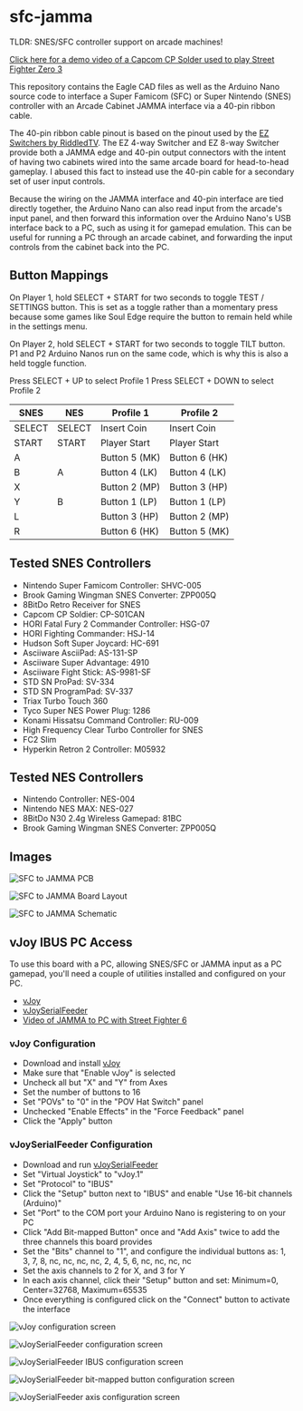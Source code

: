 # sfc-jamma

TLDR: SNES/SFC controller support on arcade machines!

[Click here for a demo video of a Capcom CP Solder used to play Street Fighter Zero 3](https://www.tiktok.com/@vincerants/video/7230315835842170155)

This repository contains the Eagle CAD files as well as the Arduino Nano source code to interface a Super Famicom (SFC) or Super Nintendo (SNES) controller with an Arcade Cabinet JAMMA interface via a 40-pin ribbon cable.

The 40-pin ribbon cable pinout is based on the pinout used by the [EZ Switchers by RiddledTV](https://riddledtv.com/arcade/ez.html). The EZ 4-way Switcher and EZ 8-way Switcher provide both a JAMMA edge and 40-pin output connectors with the intent of having two cabinets wired into the same arcade board for head-to-head gameplay. I abused this fact to instead use the 40-pin cable for a secondary set of user input controls.

Because the wiring on the JAMMA interface and 40-pin interface are tied directly together, the Arduino Nano can also read input from the arcade's input panel, and then forward this information over the Arduino Nano's USB interface back to a PC, such as using it for gamepad emulation. This can be useful for running a PC through an arcade cabinet, and forwarding the input controls from the cabinet back into the PC.


## Button Mappings
On Player 1, hold SELECT + START for two seconds to toggle TEST / SETTINGS button. This is set as a toggle rather than a momentary press because some games like Soul Edge require the button to remain held while in the settings menu.

On Player 2, hold SELECT + START for two seconds to toggle TILT button. P1 and P2 Arduino Nanos run on the same code, which is why this is also a held toggle function.

Press SELECT + UP to select Profile 1
Press SELECT + DOWN to select Profile 2

|SNES|NES|Profile 1|Profile 2|
|---|---|---|---|
|SELECT|SELECT|Insert Coin|Insert Coin|
|START|START|Player Start|Player Start|
|A||Button 5 (MK)|Button 6 (HK)|
|B|A|Button 4 (LK)|Button 4 (LK)|
|X||Button 2 (MP)|Button 3 (HP)|
|Y|B|Button 1 (LP)|Button 1 (LP)|
|L||Button 3 (HP)|Button 2 (MP)|
|R||Button 6 (HK)|Button 5 (MK)|


## Tested SNES Controllers
* Nintendo Super Famicom Controller: SHVC-005
* Brook Gaming Wingman SNES Converter: ZPP005Q
* 8BitDo Retro Receiver for SNES
* Capcom CP Soldier: CP-S01CAN
* HORI Fatal Fury 2 Commander Controller: HSG-07
* HORI Fighting Commander: HSJ-14
* Hudson Soft Super Joycard: HC-691
* Asciiware AsciiPad: AS-131-SP
* Asciiware Super Advantage: 4910
* Asciiware Fight Stick: AS-9981-SF
* STD SN ProPad: SV-334
* STD SN ProgramPad: SV-337
* Triax Turbo Touch 360
* Tyco Super NES Power Plug: 1286
* Konami Hissatsu Command Controller: RU-009
* High Frequency Clear Turbo Controller for SNES
* FC2 Slim
* Hyperkin Retron 2 Controller: M05932


## Tested NES Controllers
* Nintendo Controller: NES-004
* Nintendo NES MAX: NES-027
* 8BitDo N30 2.4g Wireless Gamepad: 81BC
* Brook Gaming Wingman SNES Converter: ZPP005Q


## Images
![SFC to JAMMA PCB](pcb/pcb.jpg?raw=true "SFC to JAMMA PCB")

![SFC to JAMMA Board Layout](pcb/board-1.png?raw=true "SFC to JAMMA Board Layout")

![SFC to JAMMA Schematic](pcb/schematic-1.png?raw=true "SFC to JAMMA Schematic")


## vJoy IBUS PC Access
To use this board with a PC, allowing SNES/SFC or JAMMA input as a PC gamepad, you'll need a couple of utilities installed and configured on your PC.
* [vJoy](https://sourceforge.net/projects/vjoystick/)
* [vJoySerialFeeder](https://github.com/Cleric-K/vJoySerialFeeder/releases)
* [Video of JAMMA to PC with Street Fighter 6](https://www.tiktok.com/@vincerants/video/7229858727111888174)

### vJoy Configuration
* Download and install [vJoy](https://sourceforge.net/projects/vjoystick/)
* Make sure that "Enable vJoy" is selected
* Uncheck all but "X" and "Y" from Axes
* Set the number of buttons to 16
* Set "POVs" to "0" in the "POV Hat Switch" panel
* Unchecked "Enable Effects" in the "Force Feedback" panel
* Click the "Apply" button

### vJoySerialFeeder Configuration
* Download and run [vJoySerialFeeder](https://github.com/Cleric-K/vJoySerialFeeder/releases)
* Set "Virtual Joystick" to "vJoy.1"
* Set "Protocol" to "IBUS"
* Click the "Setup" button next to "IBUS" and enable "Use 16-bit channels (Arduino)"
* Set "Port" to the COM port your Arduino Nano is registering to on your PC
* Click "Add Bit-mapped Button" once and "Add Axis" twice to add the three channels this board provides
* Set the "Bits" channel to "1", and configure the individual buttons as: 1, 3, 7, 8, nc, nc, nc, nc, 2, 4, 5, 6, nc, nc, nc, nc
* Set the axis channels to 2 for X, and 3 for Y
* In each axis channel, click their "Setup" button and set: Minimum=0, Center=32768, Maximum=65535
* Once everything is configured click on the "Connect" button to activate the interface

![vJoy configuration screen](vjoy/vjoy-1.png?raw=true "vJoy configuration screen")

![vJoySerialFeeder configuration screen](vjoy/feeder-1.png?raw=true "vJoySerialFeeder configuration screen")

![vJoySerialFeeder IBUS configuration screen](vjoy/feeder-2.png?raw=true "vJoySerialFeeder IBUS configuration screen")

![vJoySerialFeeder bit-mapped button configuration screen](vjoy/feeder-3.png?raw=true "vJoySerialFeeder bit-mapped button configuration screen")

![vJoySerialFeeder axis configuration screen](vjoy/feeder-4.png?raw=true "vJoySerialFeeder axis configuration screen")
